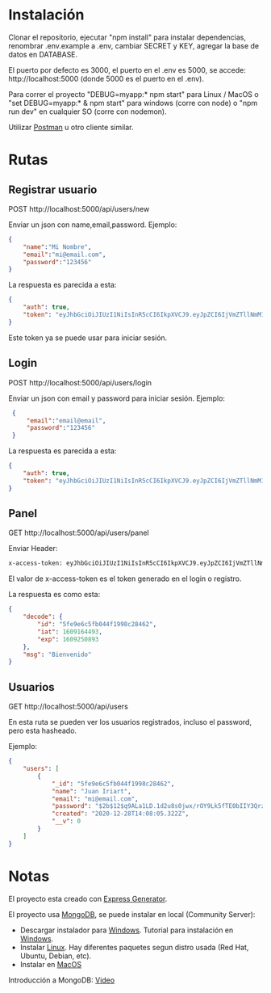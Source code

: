 # Instalación
Clonar el repositorio, ejecutar "npm install" para instalar dependencias, renombrar .env.example a .env, cambiar SECRET y KEY, agregar la base de datos en DATABASE. 

El puerto por defecto es 3000, el puerto en el .env es 5000, se accede: http://localhost:5000 (donde 5000 es el puerto en el .env).

Para correr el proyecto "DEBUG=myapp:* npm start" para Linux / MacOS o "set DEBUG=myapp:* & npm start" para windows (corre con node) o "npm run dev" en cualquier SO (corre con nodemon).

Utilizar [Postman](https://www.postman.com/) u otro cliente similar.

# Rutas

## Registrar usuario

POST http://localhost:5000/api/users/new

Enviar un json con name,email,password. Ejemplo:

```json
{
    "name":"Mi Nombre",
    "email":"mi@email.com",
    "password":"123456"
}
```
La respuesta es parecida a esta:

```json
{
    "auth": true,
    "token": "eyJhbGciOiJIUzI1NiIsInR5cCI6IkpXVCJ9.eyJpZCI6IjVmZTllNmM1ZmIwNDRmMTk5OGMyODQ2MiIsImlhdCI6MTYwOTE2NDQ4NSwiZXhwIjoxNjA5MjUwODg1fQ.Xv3yDezff88JBeHfotkt8gF2rXWXWhZpR389k1TQakI"
}
``` 

Este token ya se puede usar para iniciar sesión.

## Login

POST http://localhost:5000/api/users/login
 
 Enviar un json con email y password para iniciar sesión. Ejemplo:

```json
 {
     "email":"email@email",
     "password":"123456"
 }
 ```
 La respuesta es parecida a esta:

```json
{
    "auth": true,
    "token": "eyJhbGciOiJIUzI1NiIsInR5cCI6IkpXVCJ9.eyJpZCI6IjVmZTllNmM1ZmIwNDRmMTk5OGMyODQ2MiIsImlhdCI6MTYwOTE2NDQ4NSwiZXhwIjoxNjA5MjUwODg1fQ.Xv3yDezff88JBeHfotkt8gF2rXWXWhZpR389k1TQakI"
}
``` 

## Panel

GET http://localhost:5000/api/users/panel

Enviar Header:

```bash
x-access-token: eyJhbGciOiJIUzI1NiIsInR5cCI6IkpXVCJ9.eyJpZCI6IjVmZTllNmM1ZmIwNDRmMTk5OGMyODQ2MiIsImlhdCI6MTYwOTE2NDQ4NSwiZXhwIjoxNjA5MjUwODg1fQ.Xv3yDezff88JBeHfotkt8gF2rXWXWhZpR389k1TQakI
```
El valor de x-access-token es el token generado en el login o registro.

La respuesta es como esta:

```json
{
    "decode": {
        "id": "5fe9e6c5fb044f1998c28462",
        "iat": 1609164493,
        "exp": 1609250893
    },
    "msg": "Bienvenido"
}
```

## Usuarios

GET http://localhost:5000/api/users

En esta ruta se pueden ver los usuarios registrados, incluso el password, pero esta hasheado.

Ejemplo:

```json
{
    "users": [
        {
            "_id": "5fe9e6c5fb044f1998c28462",
            "name": "Juan Iriart",
            "email": "mi@email.com",
            "password": "$2b$12$q9ALa1LD.1d2u8s0jwx/rOY9Lk5fTE0bIIY3QrzueeBc6pG5U8FU6",
            "created": "2020-12-28T14:08:05.322Z",
            "__v": 0
        }
    ]
}
```

# Notas

El proyecto esta creado con [Express Generator](https://expressjs.com/es/starter/generator.html).

El proyecto usa [MongoDB](https://www.mongodb.com/), se puede instalar en local (Community Server):

* Descargar instalador para [Windows](https://www.mongodb.com/try/download/community?tck=docs_server). Tutorial para instalación en [Windows](https://www.youtube.com/watch?v=2KMQdqDk9e8&t=355s&ab_channel=Fazt).
* Instalar [Linux](https://docs.mongodb.com/manual/administration/install-on-linux/). Hay diferentes paquetes segun distro usada (Red Hat, Ubuntu, Debian, etc).
* Instalar en [MacOS](https://docs.mongodb.com/manual/tutorial/install-mongodb-on-os-x/)

Introducción a MongoDB: [Video](https://www.youtube.com/watch?v=lWMemPN9t6Q&t=1584s&ab_channel=Fazt)